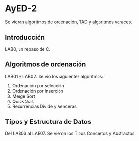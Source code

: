 # AyED-2
Se vieron algoritmos de ordenación, TAD y algoritmos voraces.

## Introducción
LAB0, un repaso de C.


## Algoritmos de ordenación
LAB01 y LAB02.
Se vio los siguientes algoritmos:
1. Ordenación por selección
2. Ordenación por inserción
3. Merge Sort
4. Quick Sort
5. Recurrencias Divide y Venceras

## Tipos y Estructura de Datos
Del LAB03 al LAB07.
Se vieron los Tipos Concretos y Abstractos
